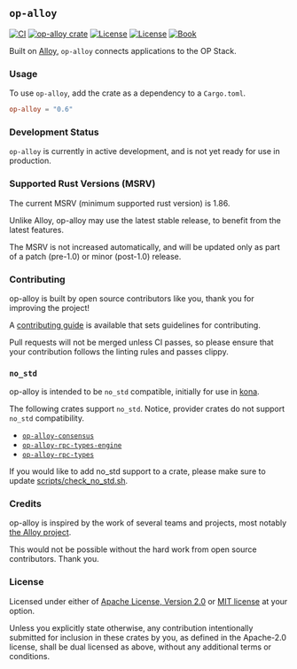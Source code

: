 ## `op-alloy`

<a href="https://github.com/alloy-rs/op-alloy/actions/workflows/ci.yml"><img src="https://github.com/alloy-rs/op-alloy/actions/workflows/ci.yml/badge.svg?label=ci" alt="CI"></a>
<a href="https://crates.io/crates/op-alloy"><img src="https://img.shields.io/crates/v/op-alloy.svg" alt="op-alloy crate"></a>
<a href="https://github.com/alloy-rs/op-alloy/blob/main/LICENSE-APACHE"><img src="https://img.shields.io/badge/License-APACHE-d1d1f6.svg?label=license&labelColor=2a2f35" alt="License"></a>
<a href="https://github.com/alloy-rs/op-alloy/blob/main/LICENSE-MIT"><img src="https://img.shields.io/badge/License-MIT-d1d1f6.svg?label=license&labelColor=2a2f35" alt="License"></a>
<a href="https://alloy-rs.github.io/op-alloy"><img src="https://img.shields.io/badge/Book-854a15?logo=mdBook&labelColor=2a2f35" alt="Book"></a>


Built on [Alloy][alloy], `op-alloy` connects applications to the OP Stack.


### Usage

To use `op-alloy`, add the crate as a dependency to a `Cargo.toml`.

```toml
op-alloy = "0.6"
```

### Development Status

`op-alloy` is currently in active development, and is not yet ready for use in production.


### Supported Rust Versions (MSRV)

The current MSRV (minimum supported rust version) is 1.86.

Unlike Alloy, op-alloy may use the latest stable release,
to benefit from the latest features.

The MSRV is not increased automatically, and will be updated
only as part of a patch (pre-1.0) or minor (post-1.0) release.


### Contributing

op-alloy is built by open source contributors like you, thank you for improving the project!

A [contributing guide][contributing] is available that sets guidelines for contributing.

Pull requests will not be merged unless CI passes, so please ensure that your contribution follows the
linting rules and passes clippy.


### `no_std`

op-alloy is intended to be `no_std` compatible, initially for use in [kona][kona].

The following crates support `no_std`.
Notice, provider crates do not support `no_std` compatibility.

- [`op-alloy-consensus`][op-alloy-consensus]
- [`op-alloy-rpc-types-engine`][op-alloy-rpc-types-engine]
- [`op-alloy-rpc-types`][op-alloy-rpc-types]

If you would like to add no_std support to a crate,
please make sure to update [scripts/check_no_std.sh][check-no-std].


### Credits

op-alloy is inspired by the work of several teams and projects, most notably [the Alloy project][alloy].

This would not be possible without the hard work from open source contributors. Thank you.


### License

Licensed under either of <a href="LICENSE-APACHE">Apache License, Version
2.0</a> or <a href="LICENSE-MIT">MIT license</a> at your option.

Unless you explicitly state otherwise, any contribution intentionally submitted
for inclusion in these crates by you, as defined in the Apache-2.0 license,
shall be dual licensed as above, without any additional terms or conditions.


<!-- Hyperlinks -->

[check-no-std]: https://github.com/alloy-rs/op-alloy/blob/main/scripts/check_no_std.sh

[maili]: https://github.com/op-rs/maili
[kona]: https://github.com/op-rs/kona
[alloy]: https://github.com/alloy-rs/alloy
[contributing]: https://alloy-rs.github.io/op-alloy

[op-alloy-consensus]: https://crates.io/crates/op-alloy-consensus
[op-alloy-network]: https://crates.io/crates/op-alloy-network
[op-alloy-rpc-jsonrpsee]: https://crates.io/crates/op-alloy-rpc-jsonrpsee
[op-alloy-rpc-types-engine]: https://crates.io/crates/op-alloy-rpc-types-engine
[op-alloy-rpc-types]: https://crates.io/crates/op-alloy-rpc-types
